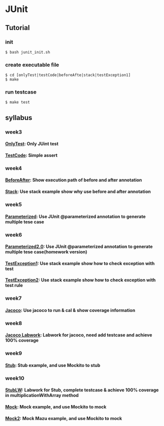 # JUnit

## Tutorial
### init
`$ bash junit_init.sh`

### create executable file
```
$ cd [onlyTest|testCode|beforeAfte|stack|testException1]
$ make
```

### run testcase
`$ make test`

## syllabus
### week3
#### [OnlyTest](onlyTest): Only JUint test
#### [TestCode](testCode): Simple assert

### week4
#### [BeforeAfter](beforeAfter): Show execution path of before and after annotation
#### [Stack](Stack): Use stack example show why use before and after annotation

### week5
#### [Parameterized](parameterized): Use JUnit @parameterized annotation to generate multiple tese case

### week6
#### [Parameterized2.0](parameterized2.0): Use JUnit @parameterized annotation to generate multiple tese case(homework version)
#### [TestException1](testException1): Use stack example show how to check exception with test
#### [TestException2](testException2): Use stack example show how to check exception with test rule

### week7
#### [Jacoco](jacoco): Use jacoco to run & cal & show coverage information

### week8
#### [Jacoco Labwork](jacocoLW): Labwork for jacoco, need add testcase and achieve 100% coverage

### week9
#### [Stub](stub): Stub example, and use Mockito to stub

### week10
#### [StubLW](stubLW): Labwork for Stub, complete testcase & achieve 100% coverage in multiplicationWithArray method
#### [Mock](mock): Mock example, and use Mockito to mock
#### [Mock2](mock2): Mock Mazu example, and use Mockito to mock
